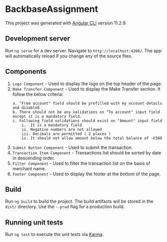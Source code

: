 # BackbaseAssignment

This project was generated with [Angular CLI](https://github.com/angular/angular-cli) version 11.2.9.

## Development server

Run `ng serve` for a dev server. Navigate to `http://localhost:4200/`. The app will automatically reload if you change any of the source files.

## Components

1. `Logo Component` - Used to display the logo on the top header of the page.
2. `Make Transfer Component` - Used to display the Make Transfer section. It follow the below criteria:
    ```shell
    a. "From account" field should be prefilled with my account details and disabled
    b. There should not be any validations on "To account" input field except it is a mandatory field.
    c. Following field validations should exist on "Amount" input field
        i.  It is a mandatory field
        ii. Negative numbers are not allowed
        iii. Decimals are permitted ( 2 places )
        iv. It should not allow amount below the total balance of -€500  
    ```
3. `Submit Button Component` - Used to submit the transaction.  
4. `Transaction Item Component` - Transactions list should be sorted by date in descending order. 
5. `Filter Component` - Used to filter the transaction list on the basis of merchant name.
6. `Footer Component` - Used to display the footer at the bottom of the page.

## Build

Run `ng build` to build the project. The build artifacts will be stored in the `dist/` directory. Use the `--prod` flag for a production build.

## Running unit tests

Run `ng test` to execute the unit tests via [Karma](https://karma-runner.github.io).
